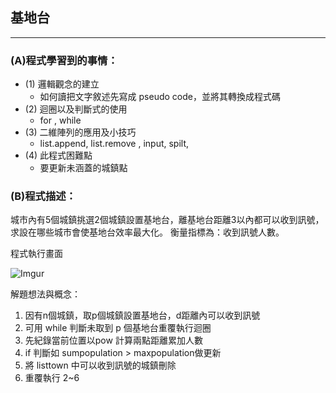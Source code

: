 ## 基地台
---
###  (A)程式學習到的事情：
* (1) 邏輯觀念的建立
    * 如何讀把文字敘述先寫成 pseudo code，並將其轉換成程式碼
* (2) 迴圈以及判斷式的使用
  * for , while
* (3) 二維陣列的應用及小技巧
  * list.append, list.remove , input, spilt,
* (4) 此程式困難點
  * 要更新未涵蓋的城鎮點  

### (B)程式描述：
城市內有5個城鎮挑選2個城鎮設置基地台，離基地台距離3以內都可以收到訊號，求設在哪些城市會使基地台效率最大化。
衡量指標為：收到訊號人數。

程式執行畫面

![Imgur](https://i.imgur.com/7qEw7wR.png")


解題想法與概念：
1. 因有n個城鎮，取p個城鎮設置基地台，d距離內可以收到訊號
2. 可用 while 判斷未取到 p 個基地台重覆執行迴圈
3. 先紀錄當前位置以pow 計算兩點距離累加人數
4. if 判斷如 sumpopulation > maxpopulation做更新
5. 將 listtown 中可以收到訊號的城鎮刪除
6. 重覆執行 2~6